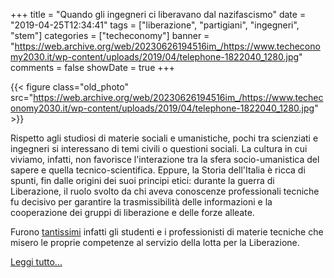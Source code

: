 +++
title = "Quando gli ingegneri ci liberavano dal nazifascismo"
date = "2019-04-25T12:34:41"
tags = ["liberazione", "partigiani", "ingegneri", "stem"]
categories = ["techeconomy"]
banner = "https://web.archive.org/web/20230626194516im_/https://www.techeconomy2030.it/wp-content/uploads/2019/04/telephone-1822040_1280.jpg"
comments = false
showDate = true
+++

{{< figure class="old_photo" src="https://web.archive.org/web/20230626194516im_/https://www.techeconomy2030.it/wp-content/uploads/2019/04/telephone-1822040_1280.jpg" >}}

Rispetto agli studiosi di materie sociali e umanistiche, pochi tra scienziati e
ingegneri si interessano di temi civili o questioni sociali. La cultura in cui viviamo, infatti,
non favorisce l'interazione tra la sfera socio-umanistica del sapere e
quella tecnico-scientifica. Eppure, la Storia dell'Italia è ricca di spunti, fin dalle
origini dei suoi principi etici: durante la guerra di Liberazione, il ruolo svolto da chi
aveva conoscenze professionali tecniche fu decisivo per garantire la trasmissibilità delle
informazioni e la cooperazione dei gruppi di liberazione e delle forze alleate.

Furono [tantissimi](http://www.anpi.it/donne-e-uomini/) infatti gli studenti e i
professionisti di materie tecniche che misero le proprie competenze al servizio della
lotta per la Liberazione.

[Leggi tutto...](https://web.archive.org/web/20230202085545/https://www.techeconomy2030.it/2019/04/25/quando-gli-ingegneri-combattevano-contro-il-nazifascismo/)
